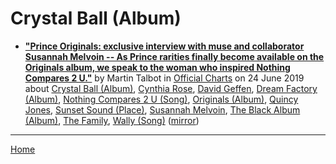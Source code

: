 # Crystal Ball (Album)

 - [**"Prince Originals: exclusive interview with muse and collaborator Susannah Melvoin -- As Prince rarities finally become available on the Originals album, we speak to the woman who inspired Nothing Compares 2 U."**](https://www.officialcharts.com/chart-news/prince-originals-exclusive-interview-with-muse-and-collaborator-susannah-melvoin__26670/) by Martin Talbot in [Official Charts](https://www.officialcharts.com/) on 24 June 2019 about [Crystal Ball (Album)](../../../topics/album/crystal-ball/index.md), [Cynthia Rose](../../../topics/cynthia-rose/index.md), [David Geffen](../../../topics/david-geffen/index.md), [Dream Factory (Album)](../../../topics/album/dream-factory/index.md), [Nothing Compares 2 U (Song)](../../../topics/song/nothing-compares-2-u/index.md), [Originals (Album)](../../../topics/album/originals/index.md), [Quincy Jones](../../../topics/quincy-jones/index.md), [Sunset Sound (Place)](../../../topics/place/sunset-sound/index.md), [Susannah Melvoin](../../../topics/susannah-melvoin/index.md), [The Black Album (Album)](../../../topics/album/the-black-album/index.md), [The Family](../../../topics/the-family/index.md), [Wally (Song)](../../../topics/song/wally/index.md) ([mirror](https://web.archive.org/web/*/https://www.officialcharts.com/chart-news/prince-originals-exclusive-interview-with-muse-and-collaborator-susannah-melvoin__26670/))

----

[Home](../)
